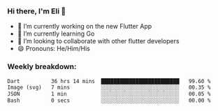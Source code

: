 ### Hi there, I'm Eli 👋
- 🔭 I’m currently working on the new Flutter App
- 🌱 I’m currently learning Go
- 🦄 I’m looking to collaborate with other flutter developers
- 😄 Pronouns: He/Him/His

### Weekly breakdown:
<!--START_SECTION:waka-->

```txt
Dart          36 hrs 14 mins  █████████████████████████   99.60 %
Image (svg)   7 mins          ░░░░░░░░░░░░░░░░░░░░░░░░░   00.35 %
JSON          1 min           ░░░░░░░░░░░░░░░░░░░░░░░░░   00.05 %
Bash          0 secs          ░░░░░░░░░░░░░░░░░░░░░░░░░   00.00 %
```

<!--END_SECTION:waka-->
